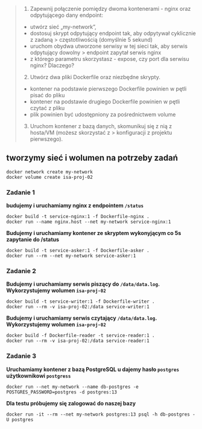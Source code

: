 
> 1. Zapewnij połączenie pomiędzy dwoma kontenerami - nginx oraz odpytującego dany endpoint:
> 	- utwórz sieć „my-network”,
> 	- dostosuj skrypt odpytujący endpoint tak, aby odpytywał cyklicznie z zadaną > częstotliwością (domyślnie 5 sekund)
> 	- uruchom obydwa utworzone serwisy w tej sieci tak, aby serwis odpytujący dowolny > endpoint zapytał serwis nginx
> 	- z którego parametru skorzystasz - expose, czy port dla serwisu nginx? Dlaczego?
> 2. Utwórz dwa pliki Dockerfile oraz niezbędne skrypty.
> 	- kontener na podstawie pierwszego Dockerfile powinien w pętli pisać do pliku
> 	- kontener na podstawie drugiego Dockerfile powinien w pętli czytać z pliku
> 	- plik powinien być udostępniony za pośrednictwem volume
> 3. Uruchom kontener z bazą danych, skomunikuj się z nią z hosta/VM (możesz skorzystać z > konfiguracji z projektu pierwszego).

## tworzymy sieć i wolumen na potrzeby zadań
```shell
docker network create my-network
docker volume create isa-proj-02
```
### Zadanie 1
**budujemy i uruchamiamy nginx z endpointem `/status`**
```shell
docker build -t service-nginx:1 -f Dockerfile-nginx .
docker run --name nginx.host --net my-network service-nginx:1
```

**Budujemy i uruchamiamy kontener ze skryptem wykonyjącym co 5s zapytanie do /status**
```shell
docker build -t service-asker:1 -f Dockerfile-asker .
docker run --rm --net my-network service-asker:1
```

### Zadanie 2
**Budujemy i uruchamiamy serwis piszący do `/data/data.log`. Wykorzystujemy wolumen `isa-proj-02`**
```shell
docker build -t service-writer:1 -f Dockerfile-writer .
docker run --rm -v isa-proj-02:/data service-writer:1
```

**Budujemy i uruchamiamy serwis czytający `/data/data.log`. Wykorzystujemy wolumen `isa-proj-02`**
```shell
docker build -f Dockerfile-reader -t service-reader:1 .
docker run --rm -v isa-proj-02:/data service-reader:1
```

### Zadanie 3
**Uruchamiamy kontener z bazą PostgreSQL u dajemy hasło `postgres` użytkownikowi `postgress`**
```shell
docker run --net my-network --name db-postgres -e POSTGRES_PASSWORD=postgres -d postgres:13
```

**Dla testu próbujemy się zalogować do naszej bazy**
```shell
docker run -it --rm --net my-network postgres:13 psql -h db-postgres -U postgres
```